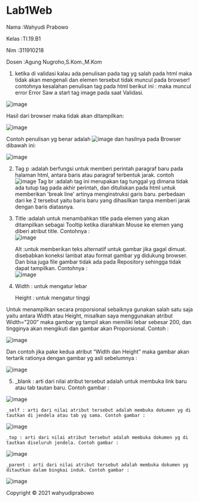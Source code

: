 # Lab1Web
<p>Nama   :Wahyudi Prabowo </p>
<p>Kelas  :TI.19.B1 </p>
<p>Nim    :311910218 </p> 
<p>Dosen  :Agung Nugroho,S.Kom.,M.Kom </p>

1.	ketika di validasi kalau ada penulisan pada tag yg salah pada html maka tidak akan mengenali dan elemen tersebut tidak muncul pada browser! contohnya kesalahan penulisan tag pada html berikut ini :
maka muncul error Error Saw a start tag image pada saat Validasi.

![image](https://user-images.githubusercontent.com/81431392/112723656-ee743d80-8ecc-11eb-9799-5a7299e98a51.png)

 
Hasil dari browser maka tidak akan ditampilkan:

![image](https://user-images.githubusercontent.com/81431392/112721565-c29f8a80-8ec1-11eb-9dc8-ebad0c525f3a.png)

Contoh penulisan yg benar adalah ![image](https://user-images.githubusercontent.com/81431392/112723015-c1725b80-8ec9-11eb-8379-9b4e61f61b8b.png)
dan hasilnya pada Browser dibawah ini:  

![image](https://user-images.githubusercontent.com/81431392/112721728-d7c8e900-8ec2-11eb-805f-c7cc7c56568d.png)

2. Tag p  :adalah berfungsi untuk memberi perintah paragraf baru pada halaman html, antara baris atau paragraf terbentuk jarak.
           contoh ![image](https://user-images.githubusercontent.com/81431392/112723170-7c025e00-8eca-11eb-8a7f-7ae58ab1661c.png) 
   Tag br :adalah tag ini merupakan tag tunggal yg dimana tidak ada tutup tag pada akhir perintah, dan dituliskan pada html untuk memberikan 'break line' artinya 
           menginstruksi garis baru.
   perbedaan dari ke 2 tersebut yaitu baris baru yang dihasilkan tanpa memberi jarak dengan baris diatasnya.
3. Title  :adalah untuk menambahkan title pada elemen yang akan ditampilkan sebagai Tooltip ketika diarahkan Mouse ke elemen yang diberi atribut title. 
   Contohnya :  
![image](https://user-images.githubusercontent.com/81431392/112721895-a43a8e80-8ec3-11eb-9223-3410758976ea.png)

   Alt    :untuk memberikan teks alternatif untuk gambar jika gagal dimuat. 
           disebabkan koneksi lambat atau format gambar yg didukung browser. Dan bisa juga file gambar tidak ada pada Repository sehingga tidak dapat tampilkan.
   Contohnya :  
![image](https://user-images.githubusercontent.com/81431392/112721908-b288aa80-8ec3-11eb-9d86-dfb9b08ff5d3.png)

4. <p>Width  : untuk mengatur lebar</p>
   <p>Height : untuk mengatur tinggi</p>
  Untuk menampilkan secara proporsional sebaiknya gunakan salah satu saja yaitu antara Width atau Height, misalkan saya menggunakan atribut Width="200” maka gambar yg tampil       akan memiliki lebar sebesar 200, dan tingginya akan mengikuti dan gambar akan Proporsional.
   Contoh : 
   
 ![image](https://user-images.githubusercontent.com/81431392/112723776-7c502880-8ecd-11eb-8048-d012e2f47cb8.png)

   Dan contoh jika pake kedua atribut “Width dan Height” maka gambar akan tertarik rationya dengan gambar yg asli sebelumnya : 

![image](https://user-images.githubusercontent.com/81431392/112721959-009dae00-8ec4-11eb-8b5e-2a7c2e5daeb6.png)

5.	_blank : arti dari nilai atribut tersebut adalah untuk membuka link baru atau tab tautan  baru. Contoh gambar :

![image](https://user-images.githubusercontent.com/81431392/112721984-2fb41f80-8ec4-11eb-833b-3e93fd28e195.png)

    _self : arti dari nilai atribut tersebut adalah membuka dokumen yg di tautkan di jendela atau tab yg sama. Contoh gambar :
 
 ![image](https://user-images.githubusercontent.com/81431392/112721998-42c6ef80-8ec4-11eb-839f-453f62434ecb.png)
 
    _top : arti dari nilai atribut tersebut adalah membuka dokumen yg di tautkan diseluruh jendela. Contoh gambar :

![image](https://user-images.githubusercontent.com/81431392/112722014-56725600-8ec4-11eb-8a89-4b8ead1a6a29.png)

    _parent : arti dari nilai atribut tersebut adalah membuka dokumen yg ditautkan dalam bingkai induk. Contoh gambar :

![image](https://user-images.githubusercontent.com/81431392/112722034-6853f900-8ec4-11eb-89bd-1e8a29220d60.png)


Copyright © 2021 wahyudiprabowo
